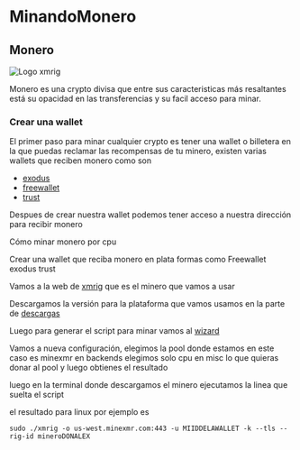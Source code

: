 # MinandoMonero

## Monero 
 
![Logo xmrig](https://s2.coinmarketcap.com/static/img/coins/200x200/328.png) 

Monero es una crypto divisa que entre sus caracteristicas más resaltantes está su opacidad en las transferencias y su facil acceso para minar.

### Crear una wallet 

El primer paso para minar cualquier crypto es tener una wallet o billetera en la que puedas reclamar las recompensas de tu minero, existen varias wallets que reciben monero como son 
- [exodus](https://www.exodus.com/) 
- [freewallet](https://freewallet.org/) 
- [trust](https://trustwallet.com/es/) 

Despues de crear nuestra wallet podemos tener acceso a nuestra dirección para recibir monero




Cómo minar monero  por cpu

Crear una wallet que reciba monero en plata formas como Freewallet exodus trust 

Vamos a la web de [xmrig](https://xmrig.com/) que es el minero que vamos a usar

Descargamos la versión para la plataforma que vamos usamos en la parte de [descargas](https://xmrig.com/download)

Luego para generar el script para minar vamos al [wizard](https://xmrig.com/wizard)


Vamos a nueva configuración, elegimos la pool donde estamos en este caso es minexmr en backends elegimos solo cpu  en misc lo que quieras donar al pool y luego obtienes el resultado  


luego en la terminal donde descargamos el minero ejecutamos la linea que suelta el script 


el resultado para linux por ejemplo es 


~~~
sudo ./xmrig -o us-west.minexmr.com:443 -u MIIDDELAWALLET -k --tls --rig-id mineroDONALEX
~~~







